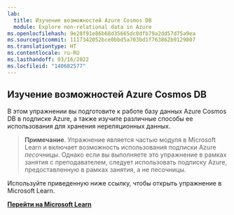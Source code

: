 ```yaml
---
lab:
  title: Изучение возможностей Azure Cosmos DB
  module: Explore non-relational data in Azure
ms.openlocfilehash: 9e28f91e86b68d35665dc0dfb79a2dd57d75a9ea
ms.sourcegitcommit: 1117342052bce0bbd5a703bd1f763862b9129807
ms.translationtype: HT
ms.contentlocale: ru-RU
ms.lasthandoff: 03/16/2022
ms.locfileid: "140682577"
---
```

## <a name="explore-azure-cosmos-db"></a>Изучение возможностей Azure Cosmos DB

В этом упражнении вы подготовите к работе базу данных Azure Cosmos DB в подписке Azure, а также изучите различные способы ее использования для хранения нереляционных данных.

> **Примечание**. Упражнение является частью модуля в Microsoft Learn и включает возможность использования подписки Azure *песочницы*. Однако если вы выполняете это упражнение в рамках занятия с преподавателем, следует использовать подписку Azure, предоставленную в рамках занятия, а не песочницы.

Используйте приведенную ниже ссылку, чтобы открыть упражнение в Microsoft Learn.

**[Перейти на Microsoft Learn](https://docs.microsoft.com/learn/modules/explore-non-relational-data-stores-azure/4-exercise-explore-cosmos-db#create-a-cosmos-db-account)**
